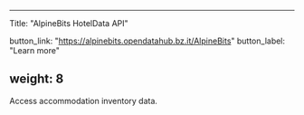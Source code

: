 

---
Title: "AlpineBits HotelData API"

button_link: "https://alpinebits.opendatahub.bz.it/AlpineBits"
button_label: "Learn more"

weight: 8
---

Access accommodation inventory data.
